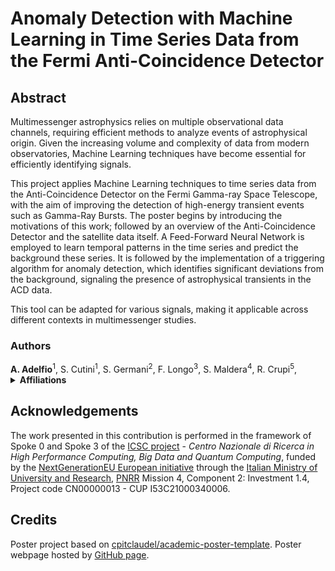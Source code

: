 # Anomaly Detection with Machine Learning in Time Series Data from the Fermi Anti-Coincidence Detector

<!--
in [*European AI for Fundamental Physics Conference 2024*](https://www.aanmelder.nl/eucaifcon24) (EuCAIFCon24)

[![](https://img.shields.io/badge/indico-event-black?style=flat&logoColor=white)](https://indico.nikhef.nl/event/4875)
[![](https://img.shields.io/badge/indico-contribution-c48e48?style=flat&logoColor=white)](https://indico.nikhef.nl/event/4875/contributions/20381)
[![](https://img.shields.io/badge/HTML-poster-E34F26?style=flat&logo=HTML5&logoColor=white)](https://lamarrsim.github.io/poster-eucaifcon24-lamarr/poster.html)
[![](https://img.shields.io/badge/PDF-poster-EC1C24?style=flat&logo=Adobe%20Acrobat%20Reader&logoColor=white)](https://indico.nikhef.nl/event/4875/contributions/20381/attachments/8148/11608/lamarr_poster_eucaifcon24.pdf)
[![](https://img.shields.io/badge/arXiv-2303.11428-B31B1B?style=flat&logoColor=white)](https://arxiv.org/abs/2303.11428)
[![](https://img.shields.io/badge/J%20Phys:%20Conf%20Ser-(1525)012097-236fb5?style=flat&logoColor=white)](https://dx.doi.org/10.1088/1742-6596/1525/1/012097)
[![](https://img.shields.io/badge/PoS-(CompTools2021)034-78a434?style=flat&logoColor=white)](https://pos.sissa.it/409/034)
-->

## Abstract

<p>
  Multimessenger astrophysics relies on multiple observational data channels, requiring efficient methods to analyze 
  events of astrophysical origin. Given the increasing volume and complexity of data from modern observatories, 
  Machine Learning techniques have become essential for efficiently identifying signals.
</p>
<p>
  This project applies Machine Learning techniques to time series data from the Anti-Coincidence Detector on 
  the Fermi Gamma-ray Space Telescope, with the aim of improving the detection of high-energy transient events such 
  as Gamma-Ray Bursts. The poster begins by introducing the motivations of this work; followed by an overview of the 
  Anti-Coincidence Detector and the satellite data itself. A Feed-Forward Neural Network is employed to learn temporal 
  patterns in the time series and predict the background these series. It is followed by the implementation of a 
  triggering algorithm for anomaly detection, which identifies significant deviations from the background, 
  signaling the presence of astrophysical transients in the ACD data.
</p>
<p>
  This tool can be adapted for various signals, making it applicable across different contexts in multimessenger studies.
</p>

### Authors


  <span class="medium">
    <a property="author"><strong>A. Adelfio</strong><sup>1</sup></a>,
    <a property="author">S. Cutini<sup>1</sup></a>,
    <a property="author">S. Germani<sup>2</sup></a>,
    <a property="author">F. Longo<sup>3</sup></a>,
    <a property="author">S. Maldera<sup>4</sup></a>,
    <a property="author">R. Crupi<sup>5</sup></a>,
  </span>

<details>
  <summary><b>Affiliations</b></summary>
  <span class="normal">
    <sup>1</sup><a property="sourceOrganization">INFN-Perugia</a>,
    <sup>2</sup><a property="sourceOrganization">University of Perugia</a>,
    <sup>3</sup><a property="sourceOrganization">INFN-Trieste</a>,
    <sup>4</sup><a property="sourceOrganization">INFN-Torino</a>,
    <sup>5</sup><a property="sourceOrganization">University of Udine</a>,
    {# <sup>a</sup><a property="sourceOrganization">Istituto Nazionale di Fisica Nucleare (INFN), CNAF, Italy</a> #}
  </span>
</details>

## Acknowledgements

The work presented in this contribution is performed in the framework of Spoke 0 and Spoke 3 of the [ICSC project](https://www.supercomputing-icsc.it/en) - _Centro Nazionale di Ricerca in High Performance Computing, Big Data and Quantum Computing_, funded by the [NextGenerationEU European initiative](https://next-generation-eu.europa.eu) through the [Italian Ministry of University and Research](https://www.mur.gov.it), [PNRR](https://www.italiadomani.gov.it) Mission 4, Component 2: Investment 1.4, Project code CN00000013 - CUP I53C21000340006.

## Credits

Poster project based on [cpitclaudel/academic-poster-template](https://github.com/cpitclaudel/academic-poster-template). Poster webpage hosted by [GitHub page](https://pages.github.com).
